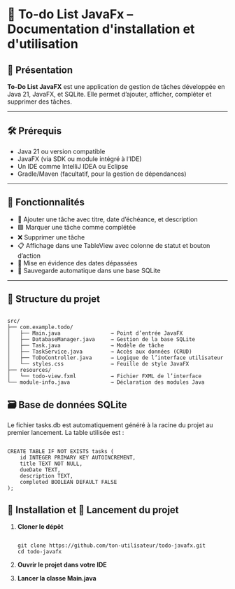 # 📘 To-do List JavaFx – Documentation d'installation et d'utilisation

## 🧾 Présentation

**To-Do List JavaFX** est une application de gestion de tâches développée en Java 21, JavaFX, et SQLite.
Elle permet d’ajouter, afficher, compléter et supprimer des tâches.

---

## 🛠️ Prérequis

- Java 21 ou version compatible
- JavaFX (via SDK ou module intégré à l’IDE)
- Un IDE comme IntelliJ IDEA ou Eclipse
- Gradle/Maven (facultatif, pour la gestion de dépendances)

---

## 🧾 Fonctionnalités

- 📌 Ajouter une tâche avec titre, date d’échéance, et description
- 🟩 Marquer une tâche comme complétée
- ❌ Supprimer une tâche
- 📋 Affichage dans une TableView avec colonne de statut et bouton d’action
- 📅 Mise en évidence des dates dépassées
- 💾 Sauvegarde automatique dans une base SQLite

---

## 📁 Structure du projet

```

src/
├── com.example.todo/
│   ├── Main.java                → Point d’entrée JavaFX
│   ├── DatabaseManager.java     → Gestion de la base SQLite
│   ├── Task.java                → Modèle de tâche
│   ├── TaskService.java         → Accès aux données (CRUD)
│   ├── ToDoController.java      → Logique de l’interface utilisateur
│   └── styles.css               → Feuille de style JavaFX
├── resources/
│   └── todo-view.fxml           → Fichier FXML de l’interface
└── module-info.java             → Déclaration des modules Java

```

## 🗃️ Base de données SQLite
Le fichier tasks.db est automatiquement généré à la racine du projet au premier lancement.
La table utilisée est :

```

CREATE TABLE IF NOT EXISTS tasks (
    id INTEGER PRIMARY KEY AUTOINCREMENT,
    title TEXT NOT NULL,
    dueDate TEXT,
    description TEXT,
    completed BOOLEAN DEFAULT FALSE
);

```

## 📂 Installation et 🚀 Lancement du projet

1. **Cloner le dépôt**
   
    ```
    
    git clone https://github.com/ton-utilisateur/todo-javafx.git
    cd todo-javafx
    
    ```
    
3. **Ouvrir le projet dans votre IDE**

4. **Lancer la classe Main.java**
